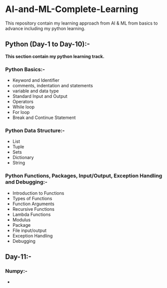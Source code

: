 # AI-and-ML-Complete-Learning
This repository contain my learning approach from AI & ML from basics to advance including my python learning.
 
## Python (Day-1 to Day-10):-
**This section contain my python learning track.**

### Python Basics:-
* Keyword and Identifier
* comments, indentation and statements
* variable and data type
* Standard Input and Output
* Operators
* While loop
* For loop
* Break and Continue Statement

### Python Data Structure:-
* List
* Tuple
* Sets
* Dictionary
* String
### Python Functions, Packages, Input/Output, Exception Handling and Debugging:-
* Introduction to Functions
* Types of Functions
* Function Arguments
* Recursive Functions
* Lambda Functions
* Modulus
* Package
* File input/output
* Exception Handling
* Debugging

## Day-11:-

### Numpy:-
* 